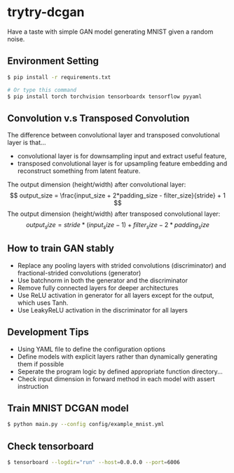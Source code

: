 # trytry-dcgan

Have a taste with simple GAN model generating MNIST given a random noise.

## Environment Setting
```bash
$ pip install -r requirements.txt

# Or type this command
$ pip install torch torchvision tensorboardx tensorflow pyyaml
```

## Convolution v.s Transposed Convolution
The difference between convolutional layer and transposed convolutional layer is that...
- convolutional layer is for downsampling input and extract useful feature,
- transposed convolutional layer is for upsampling feature embedding and reconstruct something from latent feature.

The output dimension (height/width) after convolutional layer:
$$
    output_size = \frac{input_size + 2*padding_size - filter_size}{stride} + 1
$$
The output dimension (height/width) after transposed convolutional layer:
$$
    output_size = stride*(input_size-1) + filter_size - 2*padding_size
$$

## How to train GAN stably
- Replace any pooling layers with strided convolutions (discriminator) and fractional-strided convolutions (generator)
- Use batchnorm in both the generator and the discriminator
- Remove fully connected layers for deeper architectures
- Use ReLU activation in generator for all layers except for the output, which uses Tanh.
- Use LeakyReLU activation in the discriminator for all layers

## Development Tips
- Using YAML file to define the configuration options
- Define models with explicit layers rather than dynamically generating them if possible
- Seperate the program logic by defined appropriate function directory...
- Check input dimension in forward method in each model with assert instruction

## Train MNIST DCGAN model
```bash
$ python main.py --config config/example_mnist.yml
```

## Check tensorboard
```bash
$ tensorboard --logdir="run" --host=0.0.0.0 --port=6006
```

